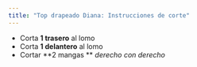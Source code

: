 ```yaml
---
title: "Top drapeado Diana: Instrucciones de corte"
---
```


- Corta **1 trasero** al lomo
- Corta **1 delantero** al lomo
- Cortar **2 mangas ** _derecho con derecho_
